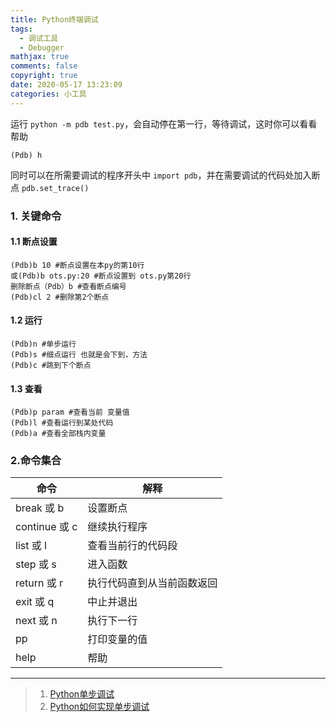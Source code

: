 ```yaml
---
title: Python终端调试
tags:
  - 调试工具
  - Debugger
mathjax: true
comments: false
copyright: true
date: 2020-05-17 13:23:09
categories: 小工具
---
```



运行 `python -m pdb test.py`，会自动停在第一行，等待调试，这时你可以看看帮助

```
(Pdb) h
```

同时可以在所需要调试的程序开头中 `import pdb`，并在需要调试的代码处加入断点 `pdb.set_trace()`


### 1. 关键命令

#### 1.1 断点设置

```
(Pdb)b 10 #断点设置在本py的第10行
或(Pdb)b ots.py:20 #断点设置到 ots.py第20行
删除断点（Pdb）b #查看断点编号
(Pdb)cl 2 #删除第2个断点
```

#### 1.2 运行

```
(Pdb)n #单步运行
(Pdb)s #细点运行 也就是会下到，方法
(Pdb)c #跳到下个断点
```

#### 1.3 查看

```
(Pdb)p param #查看当前 变量值
(Pdb)l #查看运行到某处代码
(Pdb)a #查看全部栈内变量
```

### 2.命令集合


| 命令 | 解释 |
| ---- | ---- |
| break 或 b | 设置断点 |
| continue 或 c | 继续执行程序 |
| list 或 l | 查看当前行的代码段 |
| step 或 s | 进入函数 |
| return 或 r | 执行代码直到从当前函数返回 |
| exit 或 q | 中止并退出 |
| next 或 n | 执行下一行 |
| pp | 打印变量的值 |
| help | 帮助 |


---------------------------

> 1. [Python单步调试](https://www.cnblogs.com/Jeffiy/p/4920019.html)
> 2. [Python如何实现单步调试](https://www.cnblogs.com/jing1617/p/9396617.html)
